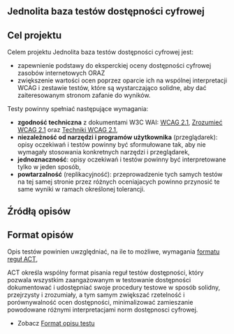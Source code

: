 ## Jednolita baza testów dostępności cyfrowej

## Cel projektu
Celem projektu Jednolita baza testów dostępności cyfrowej jest:
- zapewnienie podstawy do eksperckiej oceny dostępności cyfrowej zasobów internetowych ORAZ
- zwiększenie wartości ocen poprzez oparcie ich na wspólnej interpretacji WCAG i zestawie testów, które są wystarczająco solidne, aby dać zaiteresowanym stronom zafanie do wyników.

Testy powinny spełniać następujące wymagania:
- **zgodność techniczna** z dokumentami W3C WAI: [WCAG 2.1](), [Zrozumieć WCAG 2.1]() oraz [Techniki WCAG 2.1](),
- **niezależność od narzędzi i programów użytkownika** (przeglądarek): opisy oczekiwań i testów powinny być sformułowane tak, aby nie wymagały stosowania konkretnych narzędzi i przeglądarek,
- **jednoznaczność**: opisy oczekiwań i testów powinny być interpretowane tylko w jeden sposób,    
- **powtarzalność** (replikacyjność): przeprowadzenie tych samych testów na tej samej stronie przez różnych oceniajacych powinno przynosić te same wyniki w ramach określonej tolerancji.

## Źródłą opisów


## Format opisów
Opis testów powinien uwzględniać, na ile to możliwe, wymagania [formatu reguł ACT](https://w3c.github.io/wcag-act/act-rules-format.html), 

ACT określa wspólny format pisania reguł testów dostępności, który pozwala wszystkim zaangażowanym w testowanie dostępności dokumentować i udostępniać swoje procedury testowe w sposób solidny, przejrzysty i zrozumiały, a tym samym zwiększać rzetelność i porównywalność ocen dostępności, minimalizować zamieszanie powodowane różnymi interpretacjami norm dostępnosci cyfrowej. 

- Zobacz [Format opisu testu](testy/szablon_opisu_testu.md)
